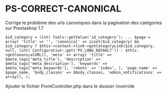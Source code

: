 # PS-CORRECT-CANONICAL
Corrige le problème des urls canoniques dans la pagination des catégories sur Prestashop 1.7

`$id_category = (int) Tools::getValue('id_category');
...
$page = array(
    'title' => '',
    'canonical' => isset($id_category) && $id_category ? $this->context->link->getCategoryLink($id_category, null, (int) Configuration::get('PS_LANG_DEFAULT')) : $this->getCanonicalURL(),
    'meta' => array(
        'title' => $meta_tags['meta_title'],
        'description' => $meta_tags['meta_description'],
        'keywords' => $meta_tags['meta_keywords'],
        'robots' => 'index',
    ),
    'page_name' => $page_name,
    'body_classes' => $body_classes,
    'admin_notifications' => array(),
);`
        
Ajouter le fichier FrontController.php dans le dossier /override


